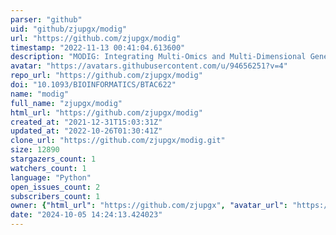 ```yaml
---
parser: "github"
uid: "github/zjupgx/modig"
url: "https://github.com/zjupgx/modig"
timestamp: "2022-11-13 00:41:04.613600"
description: "MODIG: Integrating Multi-Omics and Multi-Dimensional Gene Network for Cancer Driver Gene Identification based on Graph Attention Network Model"
avatar: "https://avatars.githubusercontent.com/u/94656251?v=4"
repo_url: "https://github.com/zjupgx/modig"
doi: "10.1093/BIOINFORMATICS/BTAC622"
name: "modig"
full_name: "zjupgx/modig"
html_url: "https://github.com/zjupgx/modig"
created_at: "2021-12-31T15:03:31Z"
updated_at: "2022-10-26T01:30:41Z"
clone_url: "https://github.com/zjupgx/modig.git"
size: 12890
stargazers_count: 1
watchers_count: 1
language: "Python"
open_issues_count: 2
subscribers_count: 1
owner: {"html_url": "https://github.com/zjupgx", "avatar_url": "https://avatars.githubusercontent.com/u/94656251?v=4", "login": "zjupgx", "type": "User"}
date: "2024-10-05 14:24:13.424023"
---
```

